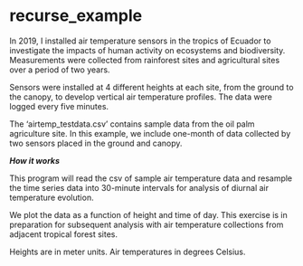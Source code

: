 # recurse_example

In 2019, I installed air temperature sensors in the tropics of Ecuador to investigate the impacts of human activity on ecosystems and biodiversity. Measurements were collected from rainforest sites and agricultural sites over a period of two years. 

Sensors were installed at 4 different heights at each site, from the ground to the canopy, to develop vertical air temperature profiles. The data were logged every five minutes.

The ‘airtemp_testdata.csv’ contains sample data from the oil palm agriculture site. In this example, we include one-month of data collected by two sensors placed in the ground and canopy. 

***How it works***

This program will read the csv of sample air temperature data and resample the time series data into 30-minute intervals for analysis of diurnal air temperature evolution.

We plot the data as a function of height and time of day. This exercise is in preparation for subsequent analysis with air temperature collections from adjacent tropical forest sites.

Heights are in meter units. Air temperatures in degrees Celsius.
